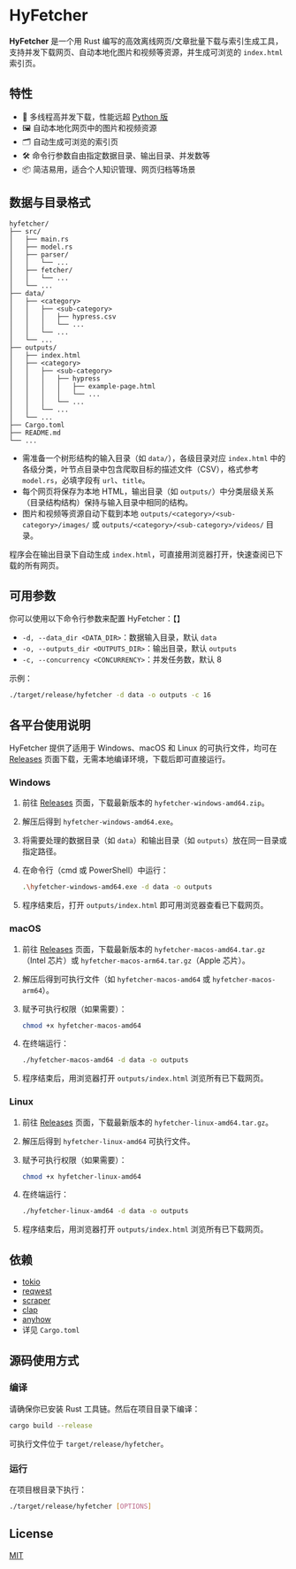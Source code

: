 # HyFetcher

**HyFetcher** 是一个用 Rust 编写的高效离线网页/文章批量下载与索引生成工具，支持并发下载网页、自动本地化图片和视频等资源，并生成可浏览的 `index.html` 索引页。

## 特性

- 🚀 多线程高并发下载，性能远超 [Python 版](https://github.com/hyperplasma/hyplusite-exporter)
- 🖼️ 自动本地化网页中的图片和视频资源
- 🗂️ 自动生成可浏览的索引页
- 🛠️ 命令行参数自由指定数据目录、输出目录、并发数等
- 📦 简洁易用，适合个人知识管理、网页归档等场景

## 数据与目录格式

```
hyfetcher/
├── src/
│   ├── main.rs
│   ├── model.rs
│   ├── parser/
│   │   └── ...
│   ├── fetcher/
│   │   └── ...
│   └── ...
├── data/
│   ├── <category>
│   │   ├── <sub-category>
│   │   │   ├── hypress.csv
│   │   │   └── ...
│   │   └── ...
│   └── ...
├── outputs/
│   ├── index.html
│   ├── <category>
│   │   ├── <sub-category>
│   │   │   ├── hypress
│   │   │   │   ├── example-page.html
│   │   │   │   └── ...
│   │   │   └── ...
│   │   └── ...
│   └── ...
├── Cargo.toml
├── README.md
└── ...
```

- 需准备一个树形结构的输入目录（如 `data/`），各级目录对应 `index.html` 中的各级分类，叶节点目录中包含爬取目标的描述文件（CSV），格式参考  `model.rs`，必填字段有 `url`、`title`。
- 每个网页将保存为本地 HTML，输出目录（如 `outputs/`）中分类层级关系（目录结构结构）保持与输入目录中相同的结构。
- 图片和视频等资源自动下载到本地 `outputs/<category>/<sub-category>/images/` 或 `outputs/<category>/<sub-category>/videos/` 目录。

程序会在输出目录下自动生成 `index.html`，可直接用浏览器打开，快速查阅已下载的所有网页。

## 可用参数

你可以使用以下命令行参数来配置 HyFetcher：【】

- `-d, --data_dir <DATA_DIR>`：数据输入目录，默认 `data`
- `-o, --outputs_dir <OUTPUTS_DIR>`：输出目录，默认 `outputs`
- `-c, --concurrency <CONCURRENCY>`：并发任务数，默认 8

示例：

```sh
./target/release/hyfetcher -d data -o outputs -c 16
```

## 各平台使用说明

HyFetcher 提供了适用于 Windows、macOS 和 Linux 的可执行文件，均可在 [Releases](https://github.com/hyperplasma/hyfetcher/releases) 页面下载，无需本地编译环境，下载后即可直接运行。

### Windows

1. 前往 [Releases](https://github.com/hyperplasma/hyfetcher/releases) 页面，下载最新版本的 `hyfetcher-windows-amd64.zip`。
2. 解压后得到 `hyfetcher-windows-amd64.exe`。
3. 将需要处理的数据目录（如 `data`）和输出目录（如 `outputs`）放在同一目录或指定路径。
4. 在命令行（cmd 或 PowerShell）中运行：

    ```sh
    .\hyfetcher-windows-amd64.exe -d data -o outputs
    ```

5. 程序结束后，打开 `outputs/index.html` 即可用浏览器查看已下载网页。

### macOS

1. 前往 [Releases](https://github.com/hyperplasma/hyfetcher/releases) 页面，下载最新版本的 `hyfetcher-macos-amd64.tar.gz`（Intel 芯片）或 `hyfetcher-macos-arm64.tar.gz`（Apple 芯片）。
2. 解压后得到可执行文件（如 `hyfetcher-macos-amd64` 或 `hyfetcher-macos-arm64`）。
3. 赋予可执行权限（如果需要）：

    ```sh
    chmod +x hyfetcher-macos-amd64
    ```

4. 在终端运行：

    ```sh
    ./hyfetcher-macos-amd64 -d data -o outputs
    ```

5. 程序结束后，用浏览器打开 `outputs/index.html` 浏览所有已下载网页。

### Linux

1. 前往 [Releases](https://github.com/hyperplasma/hyfetcher/releases) 页面，下载最新版本的 `hyfetcher-linux-amd64.tar.gz`。
2. 解压后得到 `hyfetcher-linux-amd64` 可执行文件。
3. 赋予可执行权限（如果需要）：

    ```sh
    chmod +x hyfetcher-linux-amd64
    ```

4. 在终端运行：

    ```sh
    ./hyfetcher-linux-amd64 -d data -o outputs
    ```

5. 程序结束后，用浏览器打开 `outputs/index.html` 浏览所有已下载网页。

## 依赖

- [tokio](https://crates.io/crates/tokio)
- [reqwest](https://crates.io/crates/reqwest)
- [scraper](https://crates.io/crates/scraper)
- [clap](https://crates.io/crates/clap)
- [anyhow](https://crates.io/crates/anyhow)
- 详见 `Cargo.toml`

## 源码使用方式

### 编译

请确保你已安装 Rust 工具链。然后在项目目录下编译：

```sh
cargo build --release
```

可执行文件位于 `target/release/hyfetcher`。


### 运行

在项目根目录下执行：

```sh
./target/release/hyfetcher [OPTIONS]
```

## License

[MIT](LICENSE)